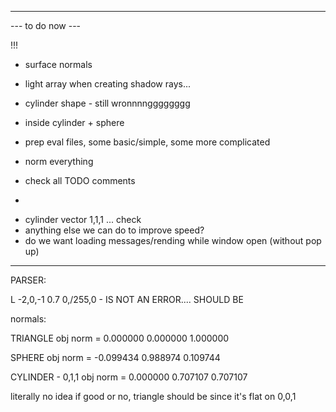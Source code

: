 


--------------------------------------------------------------------------
--- to do now ---

!!!
 - surface normals
 - light array when creating shadow rays...

 - cylinder shape - still wronnnngggggggg
 - inside cylinder + sphere



 - prep eval files, some basic/simple, some more complicated
 - norm everything
 - check all TODO comments

+
 - cylinder vector 1,1,1 ... check
 - anything else we can do to improve speed?
 - do we want loading messages/rending while window open (without pop up)


--------------------------------------------------------------------------


PARSER:

L              -2,0,-1    0.7    0,/255,0 - IS NOT AN ERROR.... SHOULD BE

normals:

TRIANGLE
obj norm = 0.000000 0.000000 1.000000

SPHERE
obj norm = -0.099434 0.988974 0.109744

CYLINDER - 0,1,1
obj norm = 0.000000 0.707107 0.707107

literally no idea if good or no, triangle should be since it's flat on 0,0,1
